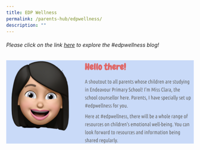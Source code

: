 ```yaml
---
title: EDP Wellness
permalink: /parents-hub/edpwellness/
description: ""
---
```




###### Please click on the link [here](https://sites.google.com/moe.edu.sg/edpwellness/emotions-management) to explore the #edpwellness blog!

![](/images/edpwellness.png)